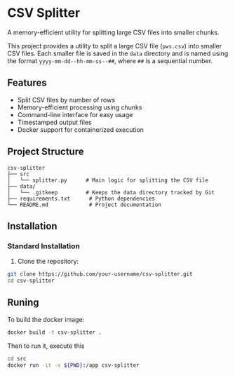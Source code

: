 # CSV Splitter

A memory-efficient utility for splitting large CSV files into smaller chunks.

This project provides a utility to split a large CSV file (`pws.csv`) into smaller CSV files. Each smaller file is saved in the `data` directory and is named using the format `yyyy-mm-dd--hh-mm-ss--##`, where `##` is a sequential number.

## Features

- Split CSV files by number of rows
- Memory-efficient processing using chunks
- Command-line interface for easy usage
- Timestamped output files
- Docker support for containerized execution

## Project Structure

```
csv-splitter
├── src
│   └── splitter.py      # Main logic for splitting the CSV file
├── data/
│   └── .gitkeep         # Keeps the data directory tracked by Git
├── requirements.txt      # Python dependencies
└── README.md             # Project documentation
```

## Installation

### Standard Installation

1. Clone the repository:

```sh
git clone https://github.com/your-username/csv-splitter.git
cd csv-splitter
```

## Runing

To build the docker image: 

```sh
docker build -t csv-splitter .
```

Then to run it, execute this

```sh
cd src
docker run -it -v ${PWD}:/app csv-splitter
```